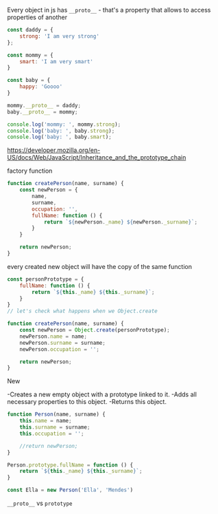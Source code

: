 Every object in js has `__proto__` - that's a property that allows to access properties of another

```js
const daddy = {
    strong: 'I am very strong'
};

const mommy = {
    smart: 'I am very smart'
}

const baby = {
    happy: 'Goooo'
}

mommy.__proto__ = daddy;
baby.__proto__ = mommy;

console.log('mommy: ', mommy.strong);
console.log('baby: ', baby.strong);
console.log('baby: ', baby.smart);
```

https://developer.mozilla.org/en-US/docs/Web/JavaScript/Inheritance_and_the_prototype_chain

factory function

```js
function createPerson(name, surname) {
    const newPerson = {
        name,
        surname,
        occupation: '',
        fullName: function () {
            return `${newPerson._name} ${newPerson._surname}`;
        }
    }

    return newPerson;
}
```

every created new object will have the copy of the same function

```js
const personPrototype = {
    fullName: function () {
        return `${this._name} ${this._surname}`;
    }
}
// let's check what happens when we Object.create

function createPerson(name, surname) {
    const newPerson = Object.create(personPrototype);
    newPerson.name = name;
    newPerson.surname = surname;
    newPerson.occupation = '';

    return newPerson;
}
```

New

-Creates a new empty object with a prototype linked to it.
-Adds all necessary properties to this object.
-Returns this object.

```js
function Person(name, surname) {
    this.name = name;
    this.surname = surname;
    this.occupation = '';

    //return newPerson;
}

Person.prototype.fullName = function () {
    return `${this._name} ${this._surname}`;
}

const Ella = new Person('Ella', 'Mendes')
```

`__proto__` vs `prototype`